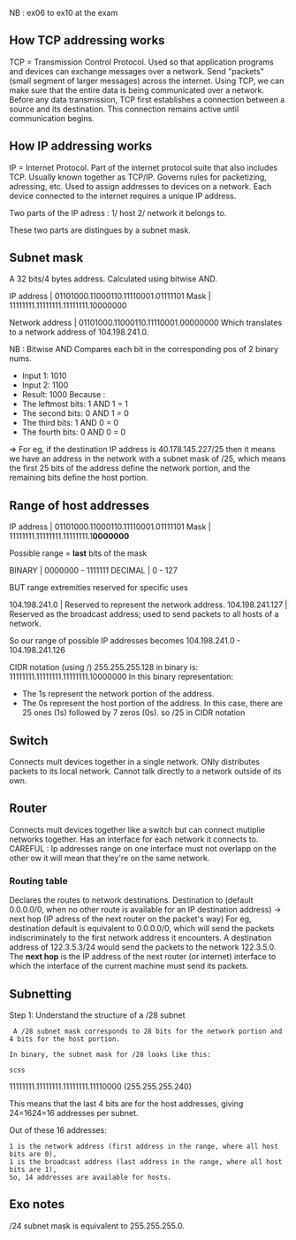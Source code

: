 NB : ex06 to ex10 at the exam

## How TCP addressing works

TCP = Transmission Control Protocol. Used so that application programs and devices can exchange messages over a network. Send "packets" (small segment of larger messages) across the internet.
Using TCP, we can make sure that the entire data is being communicated over a network. Before any data transmission, TCP first establishes a connection between a source and its destination. This connection remains active until communication begins. 

## How IP addressing works

IP = Internet Protocol. Part of the internet protocol suite that also includes TCP. Usually known together as TCP/IP. Governs rules for packetizing, adressing, etc. 
Used to assign addresses to devices on a network. Each device connected to the internet requires a unique IP address. 

Two parts of the IP adress : 1/ host 2/ network it belongs to.

These two parts are distingues by a subnet mask.

## Subnet mask

A 32 bits/4 bytes address. Calculated using bitwise AND. 

IP address | 01101000.11000110.11110001.01111101
Mask       | 11111111.11111111.11111111.10000000

Network address | 01101000.11000110.11110001.00000000
Which translates to a network address of 104.198.241.0.

NB : Bitwise AND
Compares each bit in the corresponding pos of 2 binary nums.
- Input 1: 1010
- Input 2: 1100
- Result: 1000
Because :
- The leftmost bits: 1 AND 1 = 1
- The second bits: 0 AND 1 = 0
- The third bits: 1 AND 0 = 0
- The fourth bits: 0 AND 0 = 0

=> For eg, if the destination IP address is 40.178.145.227/25 then it means we have an address in the network with a subnet mask of /25, which means the first 25 bits of the address define the network portion, and the remaining bits define the host portion.

## Range of host addresses

IP address | 01101000.11000110.11110001.01111101
Mask       | 11111111.11111111.11111111.1**0000000**

Possible range = **last** bits of the mask

BINARY  | 0000000 - 1111111
DECIMAL | 0 - 127

BUT range extremities reserved for specific uses

104.198.241.0   | Reserved to represent the network address.
104.198.241.127 | Reserved as the broadcast address; used to send packets to all hosts of a network.

So our range of possible IP addresses becomes 104.198.241.0 - 104.198.241.126

CIDR notation (using /)
255.255.255.128 in binary is:
11111111.11111111.11111111.10000000
In this binary representation:
- The 1s represent the network portion of the address.
- The 0s represent the host portion of the address.
In this case, there are 25 ones (1s) followed by 7 zeros (0s). so /25 in CIDR notation

## Switch

Connects mult devices together in a single network. ONly distributes packets to its local network. Cannot talk directly to a network outside of its own.

## Router

Connects mult devices together like a switch but can connect mutiplie networks together. Has an interface for each network it connects to. 
CAREFUL : Ip addresses range on one interface must not overlapp on the other ow it will mean that they're on the same network. 

### Routing table 

Declares the routes to network destinations. Destination to (default 0.0.0.0/0, when no other route is available for an IP destination address) -> next hop (IP adress of the next router on the packet's way)
For eg, destination default is equivalent to 0.0.0.0/0, which will send the packets indiscriminately to the first network address it encounters. A destination address of 122.3.5.3/24 would send the packets to the network 122.3.5.0.
The **next hop** is the IP address of the next router (or internet) interface to which the interface of the current machine must send its packets. 

## Subnetting

Step 1: Understand the structure of a /28 subnet

     A /28 subnet mask corresponds to 28 bits for the network portion and 4 bits for the host portion.

    In binary, the subnet mask for /28 looks like this:

    scss

11111111.11111111.11111111.11110000 (255.255.255.240)

This means that the last 4 bits are for the host addresses, giving 24=1624=16 addresses per subnet.

Out of these 16 addresses:

    1 is the network address (first address in the range, where all host bits are 0),
    1 is the broadcast address (last address in the range, where all host bits are 1),
    So, 14 addresses are available for hosts.
## Exo notes

/24 subnet mask is equivalent to 255.255.255.0.


